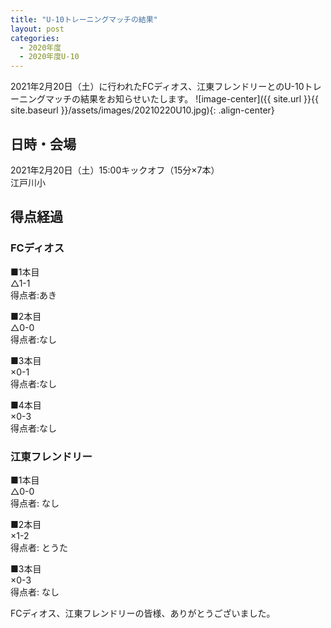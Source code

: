 ```yaml
---
title: "U-10トレーニングマッチの結果"
layout: post
categories:
  - 2020年度
  - 2020年度U-10
---
```


2021年2月20日（土）に行われたFCディオス、江東フレンドリーとのU-10トレーニングマッチの結果をお知らせいたします。
![image-center]({{ site.url }}{{ site.baseurl }}/assets/images/20210220U10.jpg){: .align-center}

## 日時・会場

2021年2月20日（土）15:00キックオフ（15分×7本）<br>
江戸川小

## 得点経過

### FCディオス

■1本目<br>
△1-1<br>
得点者:あき

■2本目<br>
△0-0<br>
得点者:なし

■3本目<br>
×0-1<br>
得点者:なし

■4本目<br>
×0-3<br>
得点者:なし

### 江東フレンドリー

■1本目<br>
△0-0<br>
得点者: なし

■2本目<br>
×1-2<br>
得点者: とうた

■3本目<br>
×0-3<br>
得点者: なし



FCディオス、江東フレンドリーの皆様、ありがとうございました。
